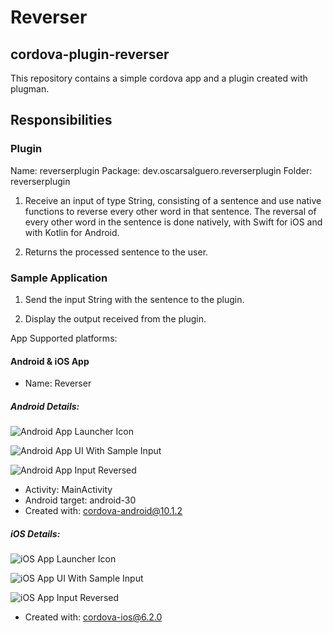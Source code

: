 # Reverser

## cordova-plugin-reverser

This repository contains a simple cordova app and a plugin created with plugman.


## Responsibilities


### Plugin

Name: reverserplugin
Package: dev.oscarsalguero.reverserplugin
Folder: reverserplugin

1. Receive an input of type String, consisting of a sentence and use native functions to reverse every other word in that sentence. The reversal of every other word in the sentence is done natively, with Swift for iOS and with Kotlin for Android.

2. Returns the processed sentence to the user.


### Sample Application

1. Send the input String with the sentence to the plugin.

2. Display the output received from the plugin.

App Supported platforms:

#### Android & iOS App

- Name: Reverser

##### Android Details:

![Android App Launcher Icon](screenshots/reverser-android-icon.png)

![Android App UI With Sample Input](screenshots/reverser-android-index.png)

![Android App Input Reversed](screenshots/reverser-android-index-reversed.png)


- Activity: MainActivity
- Android target: android-30
- Created with: cordova-android@10.1.2

##### iOS Details:

![iOS App Launcher Icon](screenshots/reverser-ios-icon.png)

![iOS App UI With Sample Input](screenshots/reverser-ios-index.png)

![iOS App Input Reversed](screenshots/reverser-ios-index-reversed.png)

- Created with: cordova-ios@6.2.0

